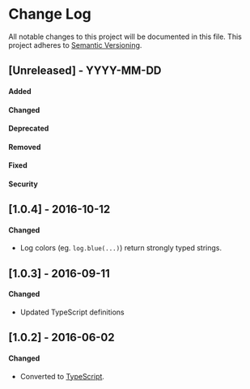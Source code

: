 # Change Log
All notable changes to this project will be documented in this file.
This project adheres to [Semantic Versioning](http://semver.org/).


## [Unreleased] - YYYY-MM-DD
#### Added
#### Changed
#### Deprecated
#### Removed
#### Fixed
#### Security



## [1.0.4] - 2016-10-12
#### Changed
- Log colors (eg. `log.blue(...)`) return strongly typed strings. 



## [1.0.3] - 2016-09-11
#### Changed
- Updated TypeScript definitions




## [1.0.2] - 2016-06-02
#### Changed
- Converted to [TypeScript](https://www.typescriptlang.org/).
